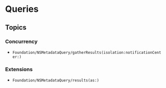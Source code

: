 # Queries

## Topics

### Concurrency

- ``Foundation/NSMetadataQuery/gatherResults(isolation:notificationCenter:)``


### Extensions

- ``Foundation/NSMetadataQuery/results(as:)``